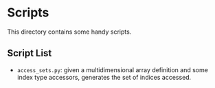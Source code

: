 # Scripts
This directory contains some handy scripts.

## Script List

 - `access_sets.py`: given a multidimensional array definition and some index type accessors, generates the set of indices accessed.
